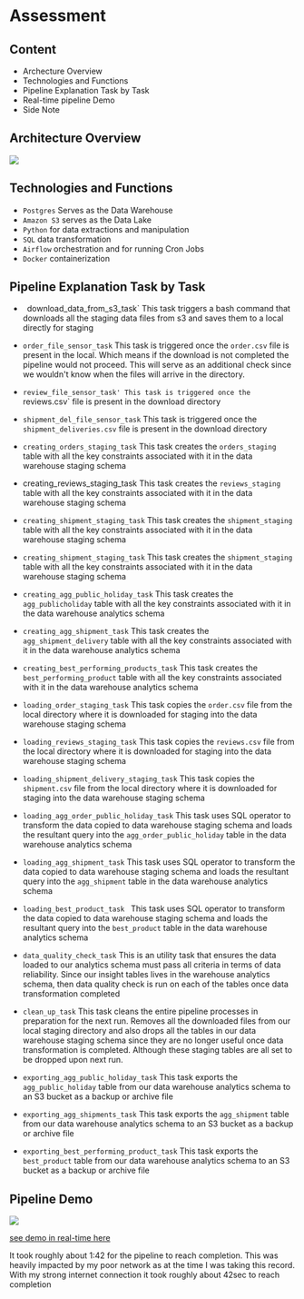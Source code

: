 # Assessment

## Content
- Archecture Overview
- Technologies and Functions
- Pipeline Explanation Task by Task
- Real-time pipeline Demo
- Side Note

## Architecture Overview
![](https://github.com/judeleonard/Assessment-repo/blob/d2b/images/architecture.png)

## Technologies and Functions

- `Postgres` Serves as the Data Warehouse
- `Amazon S3` serves as the Data Lake
- `Python` for data extractions and manipulation
- `SQL` data transformation
- `Airflow` orchestration and for running Cron Jobs
- `Docker` containerization

## Pipeline Explanation Task by Task

- ` `download_data_from_s3_task`
This task triggers a bash command that downloads all the staging data files from s3 and saves them to a local directly for staging

- `order_file_sensor_task`
This task is triggered once the `order.csv` file is present in the local. Which means if the download is not completed the pipeline would not proceed. This will serve as an additional check since we wouldn't know when the files will arrive in the directory.

- `review_file_sensor_task'
This task is triggered once the `reviews.csv` file is present in the download directory

- `shipment_del_file_sensor_task` 
This task is triggered once the `shipment_deliveries.csv` file is present in the download directory

- `creating_orders_staging_task`
This task creates the `orders_staging` table with all the key constraints associated with it in the data warehouse staging schema

- creating_reviews_staging_task
This task creates the `reviews_staging` table with all the key constraints associated with it in the data warehouse staging schema

- `creating_shipment_staging_task`
This task creates the `shipment_staging` table with all the key constraints associated with it in the data warehouse staging schema

- `creating_shipment_staging_task`
This task creates the `shipment_staging` table with all the key constraints associated with it in the data warehouse staging schema

- `creating_agg_public_holiday_task`
This task creates the `agg_publicholiday` table with all the key constraints associated with it in the data warehouse analytics schema

- `creating_agg_shipment_task`
This task creates the `agg_shipment_delivery` table with all the key constraints associated with it in the data warehouse analytics schema

- `creating_best_performing_products_task`
This task creates the `best_performing_product` table with all the key constraints associated with it in the data warehouse analytics schema

- `loading_order_staging_task`
This task copies the `order.csv` file from the local directory where it is downloaded for staging into the data warehouse staging schema

- `loading_reviews_staging_task`
This task copies the `reviews.csv` file from the local directory where it is downloaded for staging into the data warehouse staging schema

- `loading_shipment_delivery_staging_task`
This task copies the `shipment.csv` file from the local directory where it is downloaded for staging into the data warehouse staging schema

- `loading_agg_order_public_holiday_task`
This task uses SQL operator to transform the data copied to data warehouse staging schema and loads the resultant query into the `agg_order_public_holiday` table in the data warehouse analytics schema

- `loading_agg_shipment_task`
This task uses SQL operator to transform the data copied to data warehouse staging schema and loads the resultant query into the `agg_shipment` table in the data warehouse analytics schema

- `loading_best_product_task `
This task uses SQL operator to transform the data copied to data warehouse staging schema and loads the resultant query into the `best_product` table in the data warehouse analytics schema

-  `data_quality_check_task`
This is an utility task that ensures the data loaded to our analytics schema must pass all criteria in terms of data reliability. Since our insight tables lives in the warehouse analytics schema, then data quality check is run on each of the tables once data transformation completed

- `clean_up_task`
This task cleans the entire pipeline processes in preparation for the next run. Removes all the downloaded files from our local staging directory and also drops all the tables in our data warehouse staging schema since they are no longer useful once data transformation is completed. Although these staging tables are all set to be dropped upon next run.

-  `exporting_agg_public_holiday_task`
This task exports the `agg_public_holiday` table from our data warehouse analytics schema to an S3 bucket as a backup or archive file

-   `exporting_agg_shipments_task`
This task exports the `agg_shipment` table from our data warehouse analytics schema to an S3 bucket as a backup or archive file

-   `exporting_best_performing_product_task`
This task exports the `best_product` table from our data warehouse analytics schema to an S3 bucket as a backup or archive file


## Pipeline Demo
![](https://github.com/judeleonard/Assessment-repo/blob/d2b/images/pipeline.png)

[see demo in real-time here]()

It took roughly about 1:42 for the pipeline to reach completion. This was heavily impacted by my poor network as at the time I was taking this record.
With my strong internet connection it took  roughly about 42sec to reach completion


